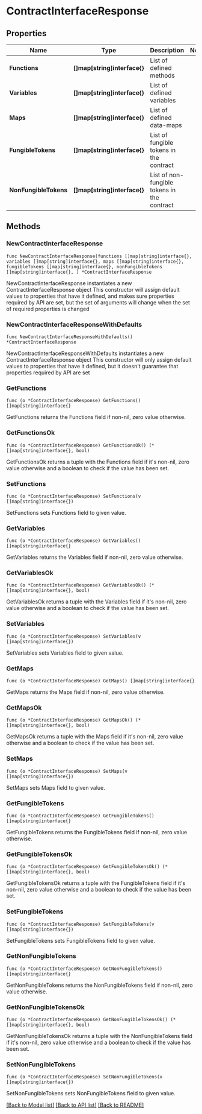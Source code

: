 # ContractInterfaceResponse

## Properties

Name | Type | Description | Notes
------------ | ------------- | ------------- | -------------
**Functions** | **[]map[string]interface{}** | List of defined methods | 
**Variables** | **[]map[string]interface{}** | List of defined variables | 
**Maps** | **[]map[string]interface{}** | List of defined data-maps | 
**FungibleTokens** | **[]map[string]interface{}** | List of fungible tokens in the contract | 
**NonFungibleTokens** | **[]map[string]interface{}** | List of non-fungible tokens in the contract | 

## Methods

### NewContractInterfaceResponse

`func NewContractInterfaceResponse(functions []map[string]interface{}, variables []map[string]interface{}, maps []map[string]interface{}, fungibleTokens []map[string]interface{}, nonFungibleTokens []map[string]interface{}, ) *ContractInterfaceResponse`

NewContractInterfaceResponse instantiates a new ContractInterfaceResponse object
This constructor will assign default values to properties that have it defined,
and makes sure properties required by API are set, but the set of arguments
will change when the set of required properties is changed

### NewContractInterfaceResponseWithDefaults

`func NewContractInterfaceResponseWithDefaults() *ContractInterfaceResponse`

NewContractInterfaceResponseWithDefaults instantiates a new ContractInterfaceResponse object
This constructor will only assign default values to properties that have it defined,
but it doesn't guarantee that properties required by API are set

### GetFunctions

`func (o *ContractInterfaceResponse) GetFunctions() []map[string]interface{}`

GetFunctions returns the Functions field if non-nil, zero value otherwise.

### GetFunctionsOk

`func (o *ContractInterfaceResponse) GetFunctionsOk() (*[]map[string]interface{}, bool)`

GetFunctionsOk returns a tuple with the Functions field if it's non-nil, zero value otherwise
and a boolean to check if the value has been set.

### SetFunctions

`func (o *ContractInterfaceResponse) SetFunctions(v []map[string]interface{})`

SetFunctions sets Functions field to given value.


### GetVariables

`func (o *ContractInterfaceResponse) GetVariables() []map[string]interface{}`

GetVariables returns the Variables field if non-nil, zero value otherwise.

### GetVariablesOk

`func (o *ContractInterfaceResponse) GetVariablesOk() (*[]map[string]interface{}, bool)`

GetVariablesOk returns a tuple with the Variables field if it's non-nil, zero value otherwise
and a boolean to check if the value has been set.

### SetVariables

`func (o *ContractInterfaceResponse) SetVariables(v []map[string]interface{})`

SetVariables sets Variables field to given value.


### GetMaps

`func (o *ContractInterfaceResponse) GetMaps() []map[string]interface{}`

GetMaps returns the Maps field if non-nil, zero value otherwise.

### GetMapsOk

`func (o *ContractInterfaceResponse) GetMapsOk() (*[]map[string]interface{}, bool)`

GetMapsOk returns a tuple with the Maps field if it's non-nil, zero value otherwise
and a boolean to check if the value has been set.

### SetMaps

`func (o *ContractInterfaceResponse) SetMaps(v []map[string]interface{})`

SetMaps sets Maps field to given value.


### GetFungibleTokens

`func (o *ContractInterfaceResponse) GetFungibleTokens() []map[string]interface{}`

GetFungibleTokens returns the FungibleTokens field if non-nil, zero value otherwise.

### GetFungibleTokensOk

`func (o *ContractInterfaceResponse) GetFungibleTokensOk() (*[]map[string]interface{}, bool)`

GetFungibleTokensOk returns a tuple with the FungibleTokens field if it's non-nil, zero value otherwise
and a boolean to check if the value has been set.

### SetFungibleTokens

`func (o *ContractInterfaceResponse) SetFungibleTokens(v []map[string]interface{})`

SetFungibleTokens sets FungibleTokens field to given value.


### GetNonFungibleTokens

`func (o *ContractInterfaceResponse) GetNonFungibleTokens() []map[string]interface{}`

GetNonFungibleTokens returns the NonFungibleTokens field if non-nil, zero value otherwise.

### GetNonFungibleTokensOk

`func (o *ContractInterfaceResponse) GetNonFungibleTokensOk() (*[]map[string]interface{}, bool)`

GetNonFungibleTokensOk returns a tuple with the NonFungibleTokens field if it's non-nil, zero value otherwise
and a boolean to check if the value has been set.

### SetNonFungibleTokens

`func (o *ContractInterfaceResponse) SetNonFungibleTokens(v []map[string]interface{})`

SetNonFungibleTokens sets NonFungibleTokens field to given value.



[[Back to Model list]](../README.md#documentation-for-models) [[Back to API list]](../README.md#documentation-for-api-endpoints) [[Back to README]](../README.md)


